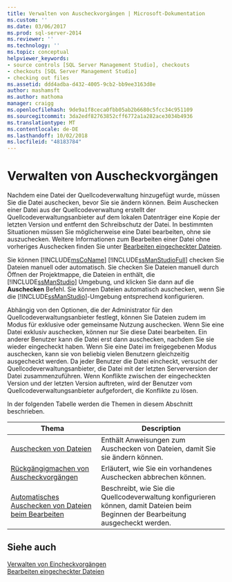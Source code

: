 ```yaml
---
title: Verwalten von Auscheckvorgängen | Microsoft-Dokumentation
ms.custom: ''
ms.date: 03/06/2017
ms.prod: sql-server-2014
ms.reviewer: ''
ms.technology: ''
ms.topic: conceptual
helpviewer_keywords:
- source controls [SQL Server Management Studio], checkouts
- checkouts [SQL Server Management Studio]
- checking out files
ms.assetid: ddd4adba-d432-4005-9cb2-bb9ee3163d8e
author: mashamsft
ms.author: mathoma
manager: craigg
ms.openlocfilehash: 9de9a1f8ceca0fbb05ab2b6680c5fcc34c951109
ms.sourcegitcommit: 3da2edf82763852cff6772a1a282ace3034b4936
ms.translationtype: MT
ms.contentlocale: de-DE
ms.lasthandoff: 10/02/2018
ms.locfileid: "48183784"
---
```

# <a name="manage-checkouts"></a>Verwalten von Auscheckvorgängen
  Nachdem eine Datei der Quellcodeverwaltung hinzugefügt wurde, müssen Sie die Datei auschecken, bevor Sie sie ändern können. Beim Auschecken einer Datei aus der Quellcodeverwaltung erstellt der Quellcodeverwaltungsanbieter auf dem lokalen Datenträger eine Kopie der letzten Version und entfernt den Schreibschutz der Datei. In bestimmten Situationen müssen Sie möglicherweise eine Datei bearbeiten, ohne sie auszuchecken. Weitere Informationen zum Bearbeiten einer Datei ohne vorheriges Auschecken finden Sie unter [Bearbeiten eingecheckter Dateien](../../2014/database-engine/edit-checked-in-files.md).  
  
 Sie können [!INCLUDE[msCoName](../includes/msconame-md.md)] [!INCLUDE[ssManStudioFull](../includes/ssmanstudiofull-md.md)] checken Sie Dateien manuell oder automatisch. Sie checken Sie Dateien manuell durch Öffnen der Projektmappe, die Dateien in enthält, die [!INCLUDE[ssManStudio](../includes/ssmanstudio-md.md)] Umgebung, und klicken Sie dann auf die **Auschecken** Befehl. Sie können Dateien automatisch auschecken, wenn Sie die [!INCLUDE[ssManStudio](../includes/ssmanstudio-md.md)]-Umgebung entsprechend konfigurieren.  
  
 Abhängig von den Optionen, die der Administrator für den Quellcodeverwaltungsanbieter festlegt, können Sie Dateien zudem im Modus für exklusive oder gemeinsame Nutzung auschecken. Wenn Sie eine Datei exklusiv auschecken, können nur Sie diese Datei bearbeiten. Ein anderer Benutzer kann die Datei erst dann auschecken, nachdem Sie sie wieder eingecheckt haben. Wenn Sie eine Datei im freigegebenen Modus auschecken, kann sie von beliebig vielen Benutzern gleichzeitig ausgecheckt werden. Da jeder Benutzer die Datei eincheckt, versucht der Quellcodeverwaltungsanbieter, die Datei mit der letzten Serverversion der Datei zusammenzuführen. Wenn Konflikte zwischen der eingecheckten Version und der letzten Version auftreten, wird der Benutzer vom Quellcodeverwaltungsanbieter aufgefordert, die Konflikte zu lösen.  
  
 In der folgenden Tabelle werden die Themen in diesem Abschnitt beschrieben.  
  
|Thema|Description|  
|-----------|-----------------|  
|[Auschecken von Dateien](../../2014/database-engine/check-out-files.md)|Enthält Anweisungen zum Auschecken von Dateien, damit Sie sie ändern können.|  
|[Rückgängigmachen von Auscheckvorgängen](../../2014/database-engine/undo-checkouts.md)|Erläutert, wie Sie ein vorhandenes Auschecken abbrechen können.|  
|[Automatisches Auschecken von Dateien beim Bearbeiten](../../2014/database-engine/automatically-check-out-files-upon-edit.md)|Beschreibt, wie Sie die Quellcodeverwaltung konfigurieren können, damit Dateien beim Beginnen der Bearbeitung ausgecheckt werden.|  
  
## <a name="see-also"></a>Siehe auch  
 [Verwalten von Eincheckvorgängen](../../2014/database-engine/manage-checkins.md)   
 [Bearbeiten eingecheckter Dateien](../../2014/database-engine/edit-checked-in-files.md)  
  
  
